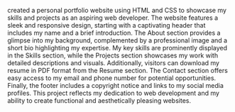 created a personal portfolio website using HTML and CSS to showcase my skills and projects as an aspiring web developer. The website features a sleek and responsive design, starting with a captivating header that includes my name and a brief introduction. The About section provides a glimpse into my background, complemented by a professional image and a short bio highlighting my expertise. My key skills are prominently displayed in the Skills section, while the Projects section showcases my work with detailed descriptions and visuals. Additionally, visitors can download my resume in PDF format from the Resume section. The Contact section offers easy access to my email and phone number for potential opportunities. Finally, the footer includes a copyright notice and links to my social media profiles. This project reflects my dedication to web development and my ability to create functional and aesthetically pleasing websites.

